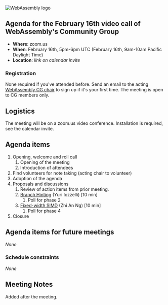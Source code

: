 ![WebAssembly logo](/images/WebAssembly.png)

## Agenda for the February 16th video call of WebAssembly's Community Group

- **Where**: zoom.us
- **When**: February 16th, 5pm-6pm UTC (February 16th, 9am-10am Pacific Daylight Time)
- **Location**: *link on calendar invite*

### Registration

None required if you've attended before. Send an email to the acting [WebAssembly CG chair](mailto:webassembly-cg-chair@chromium.org)
to sign up if it's your first time. The meeting is open to CG members only.

## Logistics

The meeting will be on a zoom.us video conference.
Installation is required, see the calendar invite.

## Agenda items

1. Opening, welcome and roll call
    1. Opening of the meeting
    1. Introduction of attendees
1. Find volunteers for note taking (acting chair to volunteer)
1. Adoption of the agenda
1. Proposals and discussions
    1. Review of action items from prior meeting.
    1. [Branch Hinting](https://github.com/WebAssembly/branch-hinting) (Yuri Iozzelli) [10 min]
       1. Poll for phase 2
    1. [Fixed-width SIMD](https://github.com/WebAssembly/simd) (Zhi An Ng) [10 min]
       1. Poll for phase 4
1. Closure

## Agenda items for future meetings

*None*

### Schedule constraints

*None*

## Meeting Notes

Added after the meeting.
